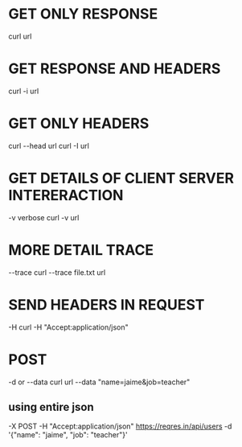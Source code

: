 # GET ONLY RESPONSE
  curl url

# GET RESPONSE AND HEADERS
  curl -i url

# GET ONLY HEADERS
  curl --head url
  curl -I url

# GET DETAILS OF CLIENT SERVER INTERERACTION
  -v verbose
  curl -v url

# MORE DETAIL TRACE
  --trace
  curl --trace file.txt url

# SEND HEADERS IN REQUEST
  -H
  curl -H "Accept:application/json"

# POST
  -d or --data
  curl url --data "name=jaime&job=teacher"

  ## using entire json
  -X POST -H "Accept:application/json" https://reqres.in/api/users -d '{"name": "jaime", "job": "teacher"}'

